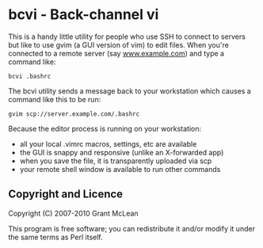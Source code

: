 bcvi - Back-channel vi
======================

This is a handy little utility for people who use SSH to connect to servers
but like to use gvim (a GUI version of vim) to edit files.  When you're
connected to a remote server (say www.example.com) and type a command like:

    bcvi .bashrc

The bcvi utility sends a message back to your workstation which causes a
command like this to be run:

    gvim scp://server.example.com/.bashrc

Because the editor process is running on your workstation:

 * all your local .vimrc macros, settings, etc are available
 * the GUI is snappy and responsive (unlike an X-forwarded app)
 * when you save the file, it is transparently uploaded via scp
 * your remote shell window is available to run other commands


Copyright and Licence
---------------------

Copyright (C) 2007-2010 Grant McLean

This program is free software; you can redistribute it and/or modify it
under the same terms as Perl itself.

